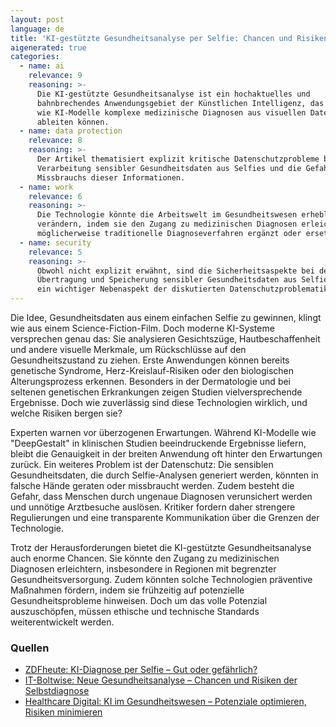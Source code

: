 ```yaml
---
layout: post
language: de
title: 'KI-gestützte Gesundheitsanalyse per Selfie: Chancen und Risiken'
aigenerated: true
categories:
  - name: ai
    relevance: 9
    reasoning: >-
      Die KI-gestützte Gesundheitsanalyse ist ein hochaktuelles und
      bahnbrechendes Anwendungsgebiet der Künstlichen Intelligenz, das zeigt,
      wie KI-Modelle komplexe medizinische Diagnosen aus visuellen Daten
      ableiten können.
  - name: data protection
    relevance: 8
    reasoning: >-
      Der Artikel thematisiert explizit kritische Datenschutzprobleme bei der
      Verarbeitung sensibler Gesundheitsdaten aus Selfies und die Gefahr des
      Missbrauchs dieser Informationen.
  - name: work
    relevance: 6
    reasoning: >-
      Die Technologie könnte die Arbeitswelt im Gesundheitswesen erheblich
      verändern, indem sie den Zugang zu medizinischen Diagnosen erleichtert und
      möglicherweise traditionelle Diagnoseverfahren ergänzt oder ersetzt.
  - name: security
    relevance: 5
    reasoning: >-
      Obwohl nicht explizit erwähnt, sind die Sicherheitsaspekte bei der
      Übertragung und Speicherung sensibler Gesundheitsdaten aus Selfie-Analysen
      ein wichtiger Nebenaspekt der diskutierten Datenschutzproblematik.
---
```


Die Idee, Gesundheitsdaten aus einem einfachen Selfie zu gewinnen, klingt wie aus einem Science-Fiction-Film. Doch moderne KI-Systeme versprechen genau das: Sie analysieren Gesichtszüge, Hautbeschaffenheit und andere visuelle Merkmale, um Rückschlüsse auf den Gesundheitszustand zu ziehen. Erste Anwendungen können bereits genetische Syndrome, Herz-Kreislauf-Risiken oder den biologischen Alterungsprozess erkennen. Besonders in der Dermatologie und bei seltenen genetischen Erkrankungen zeigen Studien vielversprechende Ergebnisse. Doch wie zuverlässig sind diese Technologien wirklich, und welche Risiken bergen sie?

<!--more-->

Experten warnen vor überzogenen Erwartungen. Während KI-Modelle wie "DeepGestalt" in klinischen Studien beeindruckende Ergebnisse liefern, bleibt die Genauigkeit in der breiten Anwendung oft hinter den Erwartungen zurück. Ein weiteres Problem ist der Datenschutz: Die sensiblen Gesundheitsdaten, die durch Selfie-Analysen generiert werden, könnten in falsche Hände geraten oder missbraucht werden. Zudem besteht die Gefahr, dass Menschen durch ungenaue Diagnosen verunsichert werden und unnötige Arztbesuche auslösen. Kritiker fordern daher strengere Regulierungen und eine transparente Kommunikation über die Grenzen der Technologie.

Trotz der Herausforderungen bietet die KI-gestützte Gesundheitsanalyse auch enorme Chancen. Sie könnte den Zugang zu medizinischen Diagnosen erleichtern, insbesondere in Regionen mit begrenzter Gesundheitsversorgung. Zudem könnten solche Technologien präventive Maßnahmen fördern, indem sie frühzeitig auf potenzielle Gesundheitsprobleme hinweisen. Doch um das volle Potenzial auszuschöpfen, müssen ethische und technische Standards weiterentwickelt werden.

### Quellen
- [ZDFheute: KI-Diagnose per Selfie – Gut oder gefährlich?](https://www.zdfheute.de/panorama/gesundheitsanalyse-ki-chatgpt-100.html)  
- [IT-Boltwise: Neue Gesundheitsanalyse – Chancen und Risiken der Selbstdiagnose](https://www.it-boltwise.de/neue-gesundheitsanalyse-funktion-health-und-die-herausforderungen-der-selbstdiagnose.html)  
- [Healthcare Digital: KI im Gesundheitswesen – Potenziale optimieren, Risiken minimieren](https://www.healthcare-digital.de/ki-im-gesundheitswesen-potenziale-optimieren-risiken-minimieren-a-e56a87c60fd33f4bfe216025a70f0017/)
